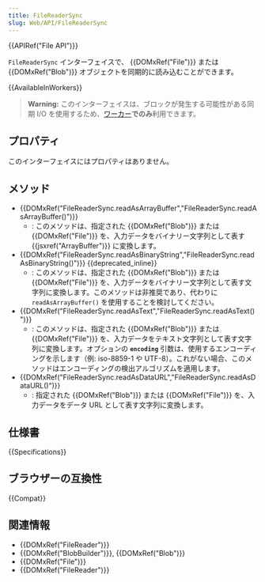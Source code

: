 ```yaml
---
title: FileReaderSync
slug: Web/API/FileReaderSync
---
```


{{APIRef("File API")}}

`FileReaderSync` インターフェイスで、 {{DOMxRef("File")}} または {{DOMxRef("Blob")}} オブジェクトを同期的に読み込むことができます。

{{AvailableInWorkers}}

> **Warning:** このインターフェイスは、ブロックが発生する可能性がある同期 I/O を使用するため、[ワーカー](/ja/docs/Web/API/Worker)**でのみ**利用できます。

## プロパティ

このインターフェイスにはプロパティはありません。

## メソッド

- {{DOMxRef("FileReaderSync.readAsArrayBuffer","FileReaderSync.readAsArrayBuffer()")}}
  - : このメソッドは、指定された {{DOMxRef("Blob")}} または {{DOMxRef("File")}} を、入力データをバイナリー文字列として表す {{jsxref("ArrayBuffer")}} に変換します。
- {{DOMxRef("FileReaderSync.readAsBinaryString","FileReaderSync.readAsBinaryString()")}} {{deprecated_inline}}
  - : このメソッドは、指定された {{DOMxRef("Blob")}} または {{DOMxRef("File")}} を、入力データをバイナリー文字列として表す文字列に変換します。このメソッドは非推奨であり、代わりに `readAsArrayBuffer()` を使用することを検討してください。
- {{DOMxRef("FileReaderSync.readAsText","FileReaderSync.readAsText()")}}
  - : このメソッドは、指定された {{DOMxRef("Blob")}} または {{DOMxRef("File")}} を、入力データをテキスト文字列として表す文字列に変換します。オプションの **`encoding`** 引数は、使用するエンコーディングを示します（例: iso-8859-1 や UTF-8）。これがない場合、このメソッドはエンコーディングの検出アルゴリズムを適用します。
- {{DOMxRef("FileReaderSync.readAsDataURL","FileReaderSync.readAsDataURL()")}}
  - : 指定された {{DOMxRef("Blob")}} または {{DOMxRef("File")}} を、入力データをデータ URL として表す文字列に変換します。

## 仕様書

{{Specifications}}

## ブラウザーの互換性

{{Compat}}

## 関連情報

- {{DOMxRef("FileReader")}}
- {{DOMxRef("BlobBuilder")}}, {{DOMxRef("Blob")}}
- {{DOMxRef("File")}}
- {{DOMxRef("FileReader")}}
